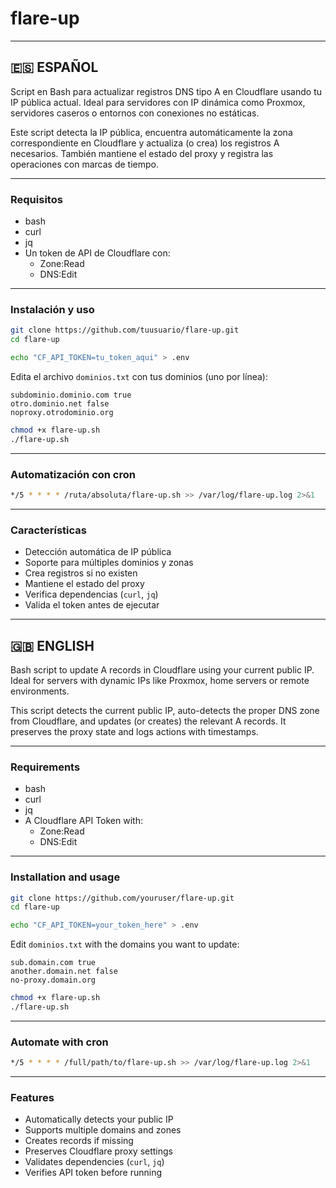 # flare-up

---

## 🇪🇸 ESPAÑOL

Script en Bash para actualizar registros DNS tipo A en Cloudflare usando tu IP pública actual. Ideal para servidores con IP dinámica como Proxmox, servidores caseros o entornos con conexiones no estáticas.

Este script detecta la IP pública, encuentra automáticamente la zona correspondiente en Cloudflare y actualiza (o crea) los registros A necesarios. También mantiene el estado del proxy y registra las operaciones con marcas de tiempo.

---

### Requisitos

- bash
- curl
- jq
- Un token de API de Cloudflare con:
  - Zone:Read
  - DNS:Edit

---

### Instalación y uso

```bash
git clone https://github.com/tuusuario/flare-up.git
cd flare-up

echo "CF_API_TOKEN=tu_token_aqui" > .env
```

Edita el archivo `dominios.txt` con tus dominios (uno por línea):

```
subdominio.dominio.com true
otro.dominio.net false
noproxy.otrodominio.org
```

```bash
chmod +x flare-up.sh
./flare-up.sh
```

---

### Automatización con cron

```bash
*/5 * * * * /ruta/absoluta/flare-up.sh >> /var/log/flare-up.log 2>&1
```

---

### Características

- Detección automática de IP pública
- Soporte para múltiples dominios y zonas
- Crea registros si no existen
- Mantiene el estado del proxy
- Verifica dependencias (`curl`, `jq`)
- Valida el token antes de ejecutar

---

## 🇬🇧 ENGLISH

Bash script to update A records in Cloudflare using your current public IP. Ideal for servers with dynamic IPs like Proxmox, home servers or remote environments.

This script detects the current public IP, auto-detects the proper DNS zone from Cloudflare, and updates (or creates) the relevant A records. It preserves the proxy state and logs actions with timestamps.

---

### Requirements

- bash
- curl
- jq
- A Cloudflare API Token with:
  - Zone:Read
  - DNS:Edit

---

### Installation and usage

```bash
git clone https://github.com/youruser/flare-up.git
cd flare-up

echo "CF_API_TOKEN=your_token_here" > .env
```

Edit `dominios.txt` with the domains you want to update:

```
sub.domain.com true
another.domain.net false
no-proxy.domain.org
```

```bash
chmod +x flare-up.sh
./flare-up.sh
```

---

### Automate with cron

```bash
*/5 * * * * /full/path/to/flare-up.sh >> /var/log/flare-up.log 2>&1
```

---

### Features

- Automatically detects your public IP
- Supports multiple domains and zones
- Creates records if missing
- Preserves Cloudflare proxy settings
- Validates dependencies (`curl`, `jq`)
- Verifies API token before running
